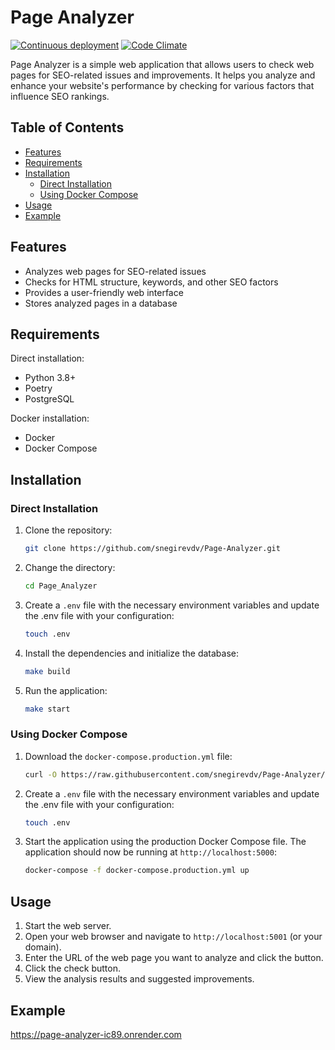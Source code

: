 # Page Analyzer

[![Continuous deployment](https://github.com/snegirevdv/Page-Analyzer/actions/workflows/main.yml/badge.svg)](https://github.com/snegirevdv/Page-Analyzer/actions/workflows/main.yml)
[![Code Climate](https://api.codeclimate.com/v1/badges/dd67028fa215d2e57ab1/maintainability)](https://codeclimate.com/github/snegirevdv/Page-Analyzer/maintainability)

Page Analyzer is a simple web application that allows users to check web pages for SEO-related issues and improvements. It helps you analyze and enhance your website's performance by checking for various factors that influence SEO rankings.

## Table of Contents

- [Features](#features)
- [Requirements](#requirements)
- [Installation](#installation)
  - [Direct Installation](#direct-installation)
  - [Using Docker Compose](#using-docker-compose)
- [Usage](#usage)
- [Example](#example)

## Features

- Analyzes web pages for SEO-related issues
- Checks for HTML structure, keywords, and other SEO factors
- Provides a user-friendly web interface
- Stores analyzed pages in a database

## Requirements

Direct installation:

- Python 3.8+
- Poetry
- PostgreSQL

Docker installation:

- Docker
- Docker Compose

## Installation

### Direct Installation

1. Clone the repository:

   ```sh
   git clone https://github.com/snegirevdv/Page-Analyzer.git
   ```

2. Change the directory:

   ```sh
   cd Page_Analyzer
   ```

3. Create a `.env` file with the necessary environment variables and update the .env file with your configuration:

   ```sh
   touch .env
   ```

4. Install the dependencies and initialize the database:

   ```sh
   make build
   ```

5. Run the application:
   ```sh
   make start
   ```

### Using Docker Compose

1. Download the `docker-compose.production.yml` file:

   ```sh
   curl -O https://raw.githubusercontent.com/snegirevdv/Page-Analyzer/main/docker-compose.production.yml
   ```

2. Create a `.env` file with the necessary environment variables and update the .env file with your configuration:

   ```sh
   touch .env
   ```

3. Start the application using the production Docker Compose file. The application should now be running at `http://localhost:5000`:

   ```sh
   docker-compose -f docker-compose.production.yml up
   ```

## Usage

1. Start the web server.
2. Open your web browser and navigate to `http://localhost:5001` (or your domain).
3. Enter the URL of the web page you want to analyze and click the button.
4. Click the check button.
5. View the analysis results and suggested improvements.

## Example

https://page-analyzer-ic89.onrender.com
